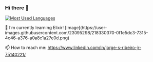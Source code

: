 

### Hi there 👋


[![Most Used Languages](https://github-readme-stats.vercel.app/api/top-langs/?username=Jorge-jr&theme=radical)](https://github.com/anuraghazra/github-readme-stats)

<div background-color: red>
🌱 I’m currently learning Elixir! [image](https://user-images.githubusercontent.com/23095298/218330370-0f1e5dc3-7315-4c46-a376-a0a8c1a27e0d.png)

📫 How to reach me: https://www.linkedin.com/in/jorge-s-ribeiro-jr-75140221/
</div>
<!--
**Jorge-jr/Jorge-jr** is a ✨ _special_ ✨ repository because its `README.md` (this file) appears on your GitHub profile.

Here are some ideas to get you started:

- 🔭 I’m currently working on ...
-  ...
- 👯 I’m looking to collaborate on ...
- 🤔 I’m looking for help with ...
- 💬 Ask me about ...
- 📫 How to reach me: ...
- 😄 Pronouns: ...
- ⚡ Fun fact: ...
-->
